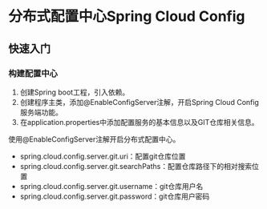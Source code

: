 # 分布式配置中心Spring  Cloud Config

## 快速入门

### 构建配置中心

1. 创建Spring boot工程，引入依赖。
2. 创建程序主类，添加@EnableConfigServer注解，开启Spring Cloud Config服务端功能。
3. 在application.properties中添加配置服务的基本信息以及GIT仓库相关信息。


使用@EnableConfigServer注解开启分布式配置中心。

- spring.cloud.config.server.git.uri：配置git仓库位置
- spring.cloud.config.server.git.searchPaths：配置仓库路径下的相对搜索位置
- spring.cloud.config.server.git.username：git仓库用户名
- spring.cloud.config.server.git.password：git仓库用户密码